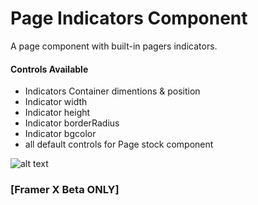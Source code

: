 # Page Indicators Component
A page component with built-in pagers indicators.
#### Controls Available
* Indicators Container dimentions & position
* Indicator width
* Indicator height
* Indicator borderRadius
* Indicator bgcolor
* all default controls for Page stock component

![alt text](https://raw.githubusercontent.com/username/projectname/branch/path/to/img.png)


### [Framer X Beta ONLY]
